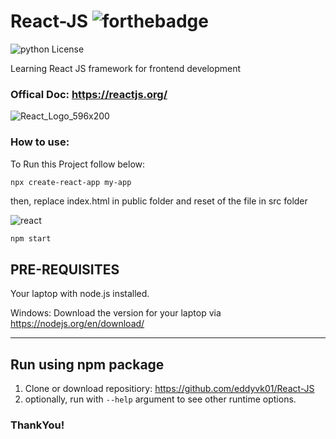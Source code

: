 # React-JS ![forthebadge](https://forthebadge.com/images/badges/made-with-javascript.svg)
![python License](https://img.shields.io/badge/MADE%20WITH-ReactJS-blue.svg)

Learning React JS framework for frontend development

### Offical Doc: https://reactjs.org/
![React_Logo_596x200](https://user-images.githubusercontent.com/105595540/208953535-6601dd0e-3a91-4d8a-8a49-1b67feddc691.png)

### How to use:
To Run this Project follow below:

```bash
npx create-react-app my-app
```

then, replace index.html in public folder and reset of the file in src folder

![react](https://user-images.githubusercontent.com/105595540/208950336-e12d0f34-a504-42f7-b3e2-73120b23454c.png)

```
npm start

```


## PRE-REQUISITES
Your laptop with node.js installed.

Windows: Download the version for your laptop via https://nodejs.org/en/download/

---

## Run using npm package
1. Clone or download repositiory: https://github.com/eddyvk01/React-JS
2. optionally, run with `--help` argument to see other runtime options.
 
### ThankYou!
